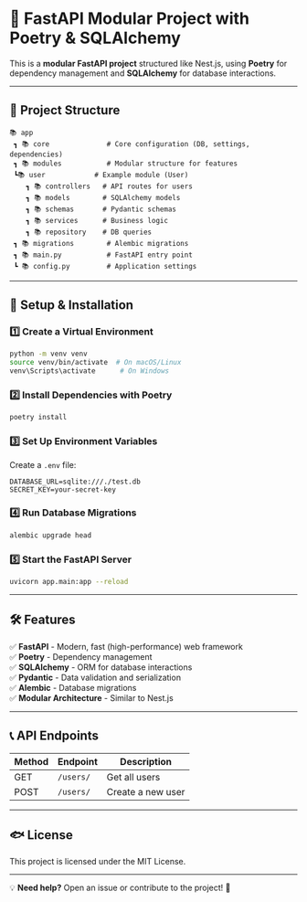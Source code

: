 # 🚀 FastAPI Modular Project with Poetry & SQLAlchemy

This is a **modular FastAPI project** structured like Nest.js, using **Poetry** for dependency management and **SQLAlchemy** for database interactions.

---

## 💂️ Project Structure

```
📚 app
 ┓ 📚 core              # Core configuration (DB, settings, dependencies)
 ┓ 📚 modules           # Modular structure for features
 ┗📚 user            # Example module (User)
    ┓ 📚 controllers   # API routes for users
    ┓ 📚 models        # SQLAlchemy models
    ┓ 📚 schemas       # Pydantic schemas
    ┓ 📚 services      # Business logic
    ┓ 📚 repository    # DB queries
 ┓ 📚 migrations        # Alembic migrations
 ┓ 📚 main.py           # FastAPI entry point
 ┗ 📚 config.py         # Application settings
```

---

## 🚀 Setup & Installation

### 1️⃣ Create a Virtual Environment
```sh
python -m venv venv
source venv/bin/activate  # On macOS/Linux
venv\Scripts\activate      # On Windows
```

### 2️⃣ Install Dependencies with Poetry
```sh
poetry install
```

### 3️⃣ Set Up Environment Variables
Create a `.env` file:
```
DATABASE_URL=sqlite:///./test.db
SECRET_KEY=your-secret-key
```

### 4️⃣ Run Database Migrations
```sh
alembic upgrade head
```

### 5️⃣ Start the FastAPI Server
```sh
uvicorn app.main:app --reload
```

---

## 🛠️ Features

✅ **FastAPI** - Modern, fast (high-performance) web framework  
✅ **Poetry** - Dependency management  
✅ **SQLAlchemy** - ORM for database interactions  
✅ **Pydantic** - Data validation and serialization  
✅ **Alembic** - Database migrations  
✅ **Modular Architecture** - Similar to Nest.js  

---

## 📞 API Endpoints

| Method | Endpoint       | Description             |
|--------|--------------|-------------------------|
| GET    | `/users/`    | Get all users          |
| POST   | `/users/`    | Create a new user      |

---

## 🐟 License

This project is licensed under the MIT License.

---

💡 **Need help?** Open an issue or contribute to the project! 🚀

